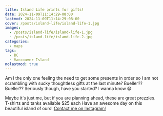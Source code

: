 ```yaml
---
title: Island Life prints for gifts!
date: 2024-11-09T11:14:29-08:00
lastmod: 2024-11-09T11:14:29-08:00
cover: /posts/island-life/island-life-1.jpg
images:
  - /posts/island-life/island-life-1.jpg
  - /posts/island-life/island-life-2.jpg
categories:
  - maps
tags:
  - BC
  - Vancouver Island
nolastmod: true
---
```


Am I the only one feeling the need to get some presents in order so I am not scrambling with sucky thoughtless gifts at the last minute? Bueller?? Bueller?? Seriously though, have you started? I wanna know 😁

<!--more-->

Maybe it's just me, but if you are planning ahead, these are great prezzies. T-shirts and tanks available $25 each
Have an awesome day on this beautiful island of ours! [Contact me on Instagram!](https://www.instagram.com/p/DBema7aS4_4/?hl=en&img_index=1)
